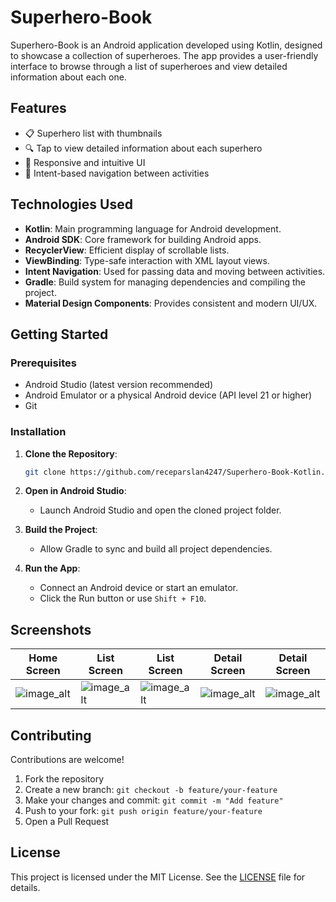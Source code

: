 
# Superhero-Book

Superhero-Book is an Android application developed using Kotlin, designed to showcase a collection of superheroes. The app provides a user-friendly interface to browse through a list of superheroes and view detailed information about each one.

## Features

- 📋 Superhero list with thumbnails
- 🔍 Tap to view detailed information about each superhero
- 📱 Responsive and intuitive UI
- 🧭 Intent-based navigation between activities

## Technologies Used

- **Kotlin**: Main programming language for Android development.
- **Android SDK**: Core framework for building Android apps.
- **RecyclerView**: Efficient display of scrollable lists.
- **ViewBinding**: Type-safe interaction with XML layout views.
- **Intent Navigation**: Used for passing data and moving between activities.
- **Gradle**: Build system for managing dependencies and compiling the project.
- **Material Design Components**: Provides consistent and modern UI/UX.

## Getting Started

### Prerequisites

- Android Studio (latest version recommended)
- Android Emulator or a physical Android device (API level 21 or higher)
- Git

### Installation

1. **Clone the Repository**:
   ```bash
   git clone https://github.com/receparslan4247/Superhero-Book-Kotlin.git
   ```

2. **Open in Android Studio**:
   - Launch Android Studio and open the cloned project folder.

3. **Build the Project**:
   - Allow Gradle to sync and build all project dependencies.

4. **Run the App**:
   - Connect an Android device or start an emulator.
   - Click the Run button or use `Shift + F10`.

## Screenshots

| Home Screen | List Screen | List Screen | Detail Screen | Detail Screen | 
|-------------|-------------|-------------|---------------|---------------|
| ![image_alt](https://github.com/receparslan4247/Superhero-Book/blob/61f0de03ff42bb585558f70ee56b86b374f86fc6/Screenshoots/Home_Screen.jpg) | ![image_alt](https://github.com/receparslan4247/Superhero-Book/blob/61f0de03ff42bb585558f70ee56b86b374f86fc6/Screenshoots/List_Screen.jpg) | ![image_alt](https://github.com/receparslan4247/Superhero-Book/blob/61f0de03ff42bb585558f70ee56b86b374f86fc6/Screenshoots/List_Screen_2.jpg) | ![image_alt](https://github.com/receparslan4247/Superhero-Book/blob/61f0de03ff42bb585558f70ee56b86b374f86fc6/Screenshoots/Detail_Screen.jpg) | ![image_alt](https://github.com/receparslan4247/Superhero-Book/blob/61f0de03ff42bb585558f70ee56b86b374f86fc6/Screenshoots/Detail_Screen_2.jpg) |

## Contributing

Contributions are welcome!

1. Fork the repository
2. Create a new branch: `git checkout -b feature/your-feature`
3. Make your changes and commit: `git commit -m "Add feature"`
4. Push to your fork: `git push origin feature/your-feature`
5. Open a Pull Request

## License

This project is licensed under the MIT License. See the [LICENSE](LICENSE) file for details.
